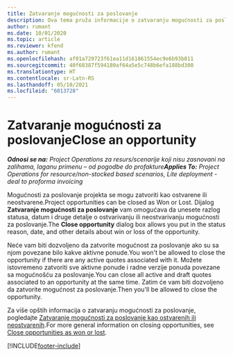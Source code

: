 ```yaml
---
title: Zatvaranje mogućnosti za poslovanje
description: Ova tema pruža informacije o zatvaranju mogućnosti za poslovanje projekta.
author: rumant
ms.date: 10/01/2020
ms.topic: article
ms.reviewer: kfend
ms.author: rumant
ms.openlocfilehash: af01a729723f61ea11d161861554ec9e6b93b811
ms.sourcegitcommit: 40f68387f594180af64a5e5c748b6efa188bd300
ms.translationtype: HT
ms.contentlocale: sr-Latn-RS
ms.lasthandoff: 05/10/2021
ms.locfileid: "6013728"
---
```

# <a name="close-an-opportunity"></a><span data-ttu-id="d0e2f-103">Zatvaranje mogućnosti za poslovanje</span><span class="sxs-lookup"><span data-stu-id="d0e2f-103">Close an opportunity</span></span>

<span data-ttu-id="d0e2f-104">_**Odnosi se na:** Project Operations za resurs/scenarije koji nisu zasnovani na zalihama, laganu primenu – od pogodbe do profakture_</span><span class="sxs-lookup"><span data-stu-id="d0e2f-104">_**Applies To:** Project Operations for resource/non-stocked based scenarios, Lite deployment - deal to proforma invoicing_</span></span>

<span data-ttu-id="d0e2f-105">Mogućnosti za poslovanje projekta se mogu zatvoriti kao ostvarene ili neostvarene.</span><span class="sxs-lookup"><span data-stu-id="d0e2f-105">Project opportunities can be closed as Won or Lost.</span></span> <span data-ttu-id="d0e2f-106">Dijalog **Zatvaranje mogućnosti za poslovanje** vam omogućava da unesete razlog statusa, datum i druge detalje o ostvarivanju ili neostvarivanju mogućnosti za poslovanje.</span><span class="sxs-lookup"><span data-stu-id="d0e2f-106">The **Close opportunity** dialog box allows you put in the status reason, date, and other details about win or loss of the opportunity.</span></span>

<span data-ttu-id="d0e2f-107">Neće vam biti dozvoljeno da zatvorite mogućnost za poslovanje ako su sa njom povezane bilo kakve aktivne ponude.</span><span class="sxs-lookup"><span data-stu-id="d0e2f-107">You won't be allowed to close the opportunity if there are any active quotes associated with it.</span></span> <span data-ttu-id="d0e2f-108">Možete istovremeno zatvoriti sve aktivne ponude i radne verzije ponuda povezane sa mogućnošću za poslovanje.</span><span class="sxs-lookup"><span data-stu-id="d0e2f-108">You can close all active and draft quotes associated to an opportunity at the same time.</span></span> <span data-ttu-id="d0e2f-109">Zatim će vam biti dozvoljeno da zatvorite mogućnost za poslovanje.</span><span class="sxs-lookup"><span data-stu-id="d0e2f-109">Then you'll be allowed to close the opportunity.</span></span>

<span data-ttu-id="d0e2f-110">Za više opštih informacija o zatvaranju mogućnosti za poslovanje, pogledajte [Zatvaranje mogućnosti za poslovanje kao ostvarenih ili neostvarenih](/dynamics365/sales-enterprise/close-opportunity-won-lost-sales).</span><span class="sxs-lookup"><span data-stu-id="d0e2f-110">For more general information on closing opportunities, see [Close opportunities as won or lost](/dynamics365/sales-enterprise/close-opportunity-won-lost-sales).</span></span>


[!INCLUDE[footer-include](../includes/footer-banner.md)]